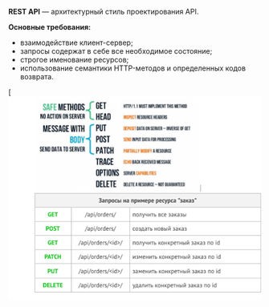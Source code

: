 **REST API** — архитектурный стиль проектирования API.

**Основные требования:**

* взаимодействие клиент-сервер;
* запросы содержат в себе все необходимое состояние;
* строгое именование ресурсов;
* использование семантики HTTP-методов и определенных кодов возврата.

[![Как_именуются_ресурсы!](https://github.com/majkl84/Netology_new/blob/main/Django%20Creating%20functional%20web%20applications/5_Getting%20to%20know%20the%20API%20using%20the%20Django%20REST%20framework%20example/How-are-the-resources-named.png)